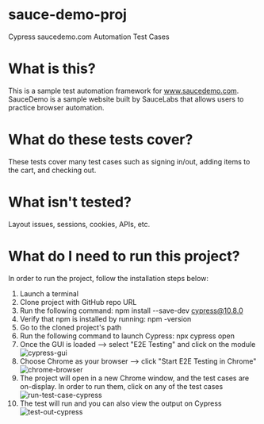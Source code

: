 # sauce-demo-proj
Cypress saucedemo.com Automation Test Cases

# What is this?
This is a sample test automation framework for www.saucedemo.com.  SauceDemo is a sample website built by SauceLabs that allows users to practice browser automation.

# What do these tests cover?
These tests cover many test cases such as signing in/out, adding items to the cart, and checking out.

# What isn't tested?
Layout issues, sessions, cookies, APIs, etc.

# What do I need to run this project?
In order to run the project, follow the installation steps below:
1. Launch a terminal
2. Clone project with GitHub repo URL
3. Run the following command: npm install --save-dev cypress@10.8.0
4. Verify that npm is installed by running: npm -version
5. Go to the cloned project's path
6. Run the following command to launch Cypress: npx cypress open
7. Once the GUI is loaded --> select "E2E Testing" and click on the module
![cypress-gui](https://user-images.githubusercontent.com/22928748/191924139-dac60123-bd38-40a6-9f7c-dbf3eab3aee9.png)
8. Choose Chrome as your browser --> click "Start E2E Testing in Chrome"
![chrome-browser](https://user-images.githubusercontent.com/22928748/191924281-f87bb8a7-0dbf-472d-8a74-7f189a41669f.png)
9. The project will open in a new Chrome window, and the test cases are on-display. In order to run them, click on any of the test cases
![run-test-case-cypress](https://user-images.githubusercontent.com/22928748/191924731-2ecfaa99-d3b9-4dca-b911-63d47a6238e5.png)
10. The test will run and you can also view the output on Cypress <br />
![test-out-cypress](https://user-images.githubusercontent.com/22928748/191925032-7ff27b99-0c1b-4d65-80a1-0ab65f13e79c.png)
